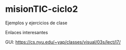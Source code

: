 # misionTIC-ciclo2
Ejemplos y ejercicios de clase

Enlaces interesantes

GUI: 
 https://cs.nyu.edu/~yap/classes/visual/03s/lect/l7/
